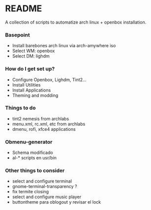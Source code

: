 # README #

A collection of scripts to automatize arch linux + openbox installation.

### Basepoint ###

* Install barebones arch linux via arch-amywhere iso
* Select WM: openbox
* Select DM: lighdm

### How do I get set up? ###

* Configure Openbox, Lighdm, Tint2...
* Install Utilities
* Install Applications
* Theming and modding

### Things to do ###

* tint2 nemesis from archlabs
* menu.xml, rc.xml, etc from archlabs
* dmenu, rofi, xfce4 applications

### Obmenu-generator
* Schema modificado
* al-* scripts en usr/bin

### Other things to consider ###

* select and configure terminal
* gnome-terminal-transparency ?
* fix termite closing
* select and configure music player
* buttontheme para oblogout y revisar el lock